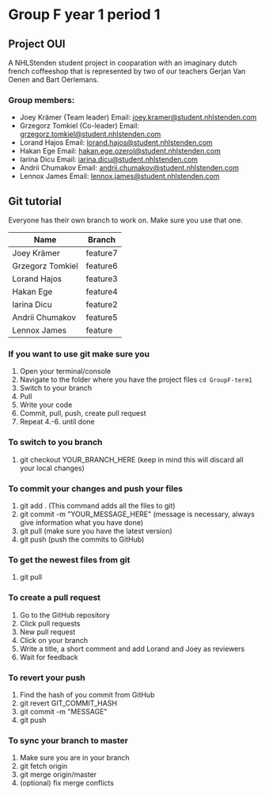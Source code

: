 # Group F year 1 period 1 

## Project OUI

A NHLStenden student project in cooparation with an imaginary dutch french coffeeshop that is represented by two of our teachers Gerjan Van Oenen and Bart Oerlemans.

### Group members:
* Joey Krämer (Team leader) Email: joey.kramer@student.nhlstenden.com
* Grzegorz Tomkiel (Co-leader) Email: grzegorz.tomkiel@student.nhlstenden.com
* Lorand Hajos Email: lorand.hajos@student.nhlstenden.com
* Hakan Ege Email: hakan.ege.ozerol@student.nhlstenden.com
* Iarina Dicu Email: iarina.dicu@student.nhlstenden.com
* Andrii Chumakov Email: andrii.chumakov@student.nhlstenden.com
* Lennox James Email: lennox.james@student.nhlstenden.com

## Git tutorial

Everyone has their own branch to work on. Make sure you use that one.

| Name             | Branch   |
| -----------------| -------- |
| Joey Krämer      | feature7 |
| Grzegorz Tomkiel | feature6 |
| Lorand Hajos     | feature3 |
| Hakan Ege        | feature4 |
| Iarina Dicu      | feature2 |
| Andrii Chumakov  | feature5 |
| Lennox James     | feature  |

### If you want to use git make sure you
1. Open your terminal/console 
2. Navigate to the folder where you have the project files ```cd GroupF-term1```
3. Switch to your branch
4. Pull
4. Write your code
5. Commit, pull, push, create pull request
6. Repeat 4.-6. until done

### To switch to you branch
1. git checkout YOUR_BRANCH_HERE (keep in mind this will discard all your local changes)

### To commit your changes and push your files
1. git add . (This command adds all the files to git)
2. git commit -m "YOUR_MESSAGE_HERE" (message is necessary, always give information what you have done)
3. git pull (make sure you have the latest version)
4. git push (push the commits to GitHub)

### To get the newest files from git
1. git pull

### To create a pull request
1. Go to the GitHub repository
2. Click pull requests
3. New pull request
4. Click on your branch
5. Write a title, a short comment and add Lorand and Joey as reviewers
6. Wait for feedback

### To revert your push
1. Find the hash of you commit from GitHub
2. git revert GIT_COMMIT_HASH
3. git commit -m "MESSAGE"
4. git push

### To sync your branch to master
1. Make sure you are in your branch
2. git fetch origin
3. git merge origin/master
4. (optional) fix merge conflicts

